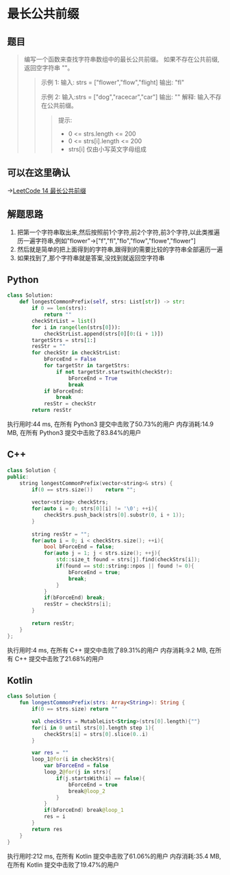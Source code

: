 # 最长公共前缀
## 题目
> 编写一个函数来查找字符串数组中的最长公共前缀。
> 如果不存在公共前缀,返回空字符串 ""。
> 
>> 示例 1:
>> 输入: strs = \["flower","flow","flight\]
>> 输出: "fl"
>>
>> 示例 2:
>> 输入:strs = \["dog","racecar","car"\]
>> 输出: ""
>> 解释: 输入不存在公共前缀。
>>
>>> 提示:
>>>* 0 \<= strs.length \<= 200
>>>* 0 \<= strs\[i\].length \<= 200
>>>* strs\[i\] 仅由小写英文字母组成

## 可以在这里确认
->[LeetCode 14 最长公共前缀](https://leetcode-cn.com/problems/longest-common-prefix/)


## 解题思路

1. 把第一个字符串取出来,然后按照前1个字符,前2个字符,前3个字符,以此类推遍历一遍字符串,例如"flower"->\["f","fl","flo","flow","flowe","flower"\]
2. 然后就是简单的把上面得到的字符串,跟得到的需要比较的字符串全部遍历一遍
3. 如果找到了,那个字符串就是答案,没找到就返回空字符串

## Python

```python
class Solution:
    def longestCommonPrefix(self, strs: List[str]) -> str:
        if 0 == len(strs):
            return ""
        checkStrList = list()
        for i in range(len(strs[0])):
            checkStrList.append(strs[0][0:(i + 1)])  
        targetStrs = strs[1:]
        resStr = ""
        for checkStr in checkStrList:
            bForceEnd = False
            for targetStr in targetStrs:
                if not targetStr.startswith(checkStr):
                    bForceEnd = True
                    break
            if bForceEnd:
                break
            resStr = checkStr
        return resStr
```

执行用时:44 ms, 在所有 Python3 提交中击败了50.73%的用户
内存消耗:14.9 MB, 在所有 Python3 提交中击败了83.84%的用户

## C++

```cpp
class Solution {
public:
    string longestCommonPrefix(vector<string>& strs) {
        if(0 == strs.size())    return "";
        
        vector<string> checkStrs;
        for(auto i = 0; strs[0][i] != '\0'; ++i){
            checkStrs.push_back(strs[0].substr(0, i + 1));
        }
        
        string resStr = "";
        for(auto i = 0; i < checkStrs.size(); ++i){
            bool bForceEnd = false;
            for(auto j = 1; j < strs.size(); ++j){
                std::size_t found = strs[j].find(checkStrs[i]);
                if(found == std::string::npos || found != 0){
                    bForceEnd = true;
                    break;
                }
            }
            if(bForceEnd) break;
            resStr = checkStrs[i];
        }
        
        return resStr;
    }
};
```

执行用时:4 ms, 在所有 C++ 提交中击败了89.31%的用户
内存消耗:9.2 MB, 在所有 C++ 提交中击败了21.68%的用户

## Kotlin

```kotlin
class Solution {
    fun longestCommonPrefix(strs: Array<String>): String {
        if(0 == strs.size) return ""

        val checkStrs = MutableList<String>(strs[0].length){""}
        for(i in 0 until strs[0].length step 1){
            checkStrs[i] = strs[0].slice(0..i)
        }

        var res = ""
        loop_1@for(i in checkStrs){
            var bForceEnd = false
            loop_2@for(j in strs){
                if(j.startsWith(i) == false){
                    bForceEnd = true
                    break@loop_2
                }
            }
            if(bForceEnd) break@loop_1
            res = i
        }
        return res
    }
}
```
执行用时:212 ms, 在所有 Kotlin 提交中击败了61.06%的用户
内存消耗:35.4 MB, 在所有 Kotlin 提交中击败了19.47%的用户
